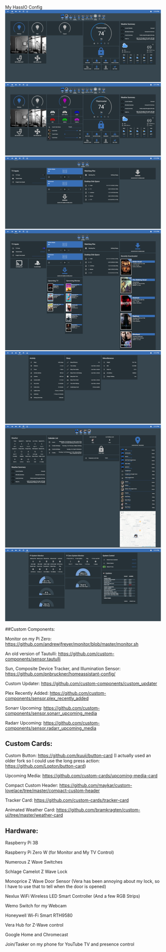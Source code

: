 My HassIO Config
![Main View With Couch Lights Off](Screenshots/main-view-couch-off.png)
![Main View With Couch Lights On](Screenshots/main-view-couch-on.png)
![Media View With TV Off](Screenshots/media-view-tv-off.png)
![Media View With TV On](Screenshots/media-view-tv-on.png)
![Fitbit View](Screenshots/fitbit_view.png)
![Calendar and Lock View](Screenshots/calendar_lock_view.png)
![System View](Screenshots/system_view.png)

##Custom Components:

Monitor on my Pi Zero: https://github.com/andrewjfreyer/monitor/blob/master/monitor.sh

An old version of Tautulli: https://github.com/custom-components/sensor.tautulli

Sun, Composite Device Tracker, and Illumination Sensor: https://github.com/pnbruckner/homeassistant-config/

Custom Updater: https://github.com/custom-components/custom_updater

Plex Recently Added: https://github.com/custom-components/sensor.plex_recently_added

Sonarr Upcoming: https://github.com/custom-components/sensor.sonarr_upcoming_media

Radarr Upcoming: https://github.com/custom-components/sensor.radarr_upcoming_media


## Custom Cards:

Custom Button: https://github.com/kuuji/button-card (I actually used an older fork so I could use the long press action: https://github.com/Lopton/button-card)

Upcoming Media: https://github.com/custom-cards/upcoming-media-card

Compact Custom Header: https://github.com/maykar/custom-lovelace/tree/master/compact-custom-header

Tracker Card: https://github.com/custom-cards/tracker-card

Animated Weather Card: https://github.com/bramkragten/custom-ui/tree/master/weather-card


## Hardware:

Raspberry Pi 3B

Raspberry Pi Zero W (for Monitor and My TV Control)

Numerous Z Wave Switches

Schlage Camelot Z Wave Lock

Monoprice Z Wave Door Sensor (Vera has been annoying about my lock, so I have to use that to tell when the door is opened)

Nexlux WiFi Wireless LED Smart Controller (And a few RGB Strips)

Wemo Switch for my Webcam

Honeywell Wi-Fi Smart RTH9580

Vera Hub for Z-Wave control

Google Home and Chromecast

Join/Tasker on my phone for YouTube TV and presence control